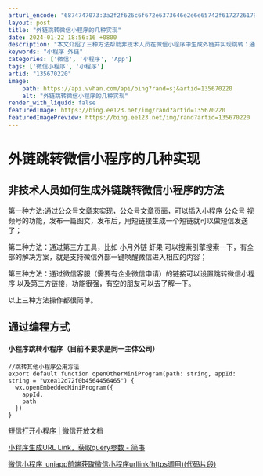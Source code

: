 ```yaml
---
arturl_encode: "6874747073:3a2f2f626c6f672e6373646e2e6e65742f61727261795f5f2f:61727469636c652f64657461696c732f313335363730323230"
layout: post
title: "外链跳转微信小程序的几种实现"
date: 2024-01-22 18:56:16 +0800
description: "本文介绍了三种方法帮助非技术人员在微信小程序中生成外链并实现跳转：通过公众号文章、利用第三方工具如小"
keywords: "小程序 外链"
categories: ['微信', '小程序', 'App']
tags: ['微信小程序', '小程序']
artid: "135670220"
image:
    path: https://api.vvhan.com/api/bing?rand=sj&artid=135670220
    alt: "外链跳转微信小程序的几种实现"
render_with_liquid: false
featuredImage: https://bing.ee123.net/img/rand?artid=135670220
featuredImagePreview: https://bing.ee123.net/img/rand?artid=135670220
---
```


# 外链跳转微信小程序的几种实现

## 非技术人员如何生成外链跳转微信小程序的方法

第一种方法:通过公众号文章来实现，公众号文章页面，可以插入小程序 公众号 视频号的功能，发布一篇图文，发布后，用短链接生成一个短链就可以做短信发送了；

第二种方法：通过第三方工具，比如 小月外链 虾果 可以搜索引擎搜索一下，有全部的解决方案，就是支持微信外部一键唤醒微信进入相应的内容；

第三种方法：通过微信客服（需要有企业微信申请）的链接可以设置跳转微信小程序 以及第三方链接，功能很强，有空的朋友可以去了解一下。

以上三种方法操作都很简单。

## 通过编程方式

#### 小程序跳转小程序（目前不要求是同一主体公司）

```
//跳转其他小程序公用方法
export default function openOtherMiniProgram(path: string, appId: string = "wxea12d72f0b4564456465") {
  wx.openEmbeddedMiniProgram({
    appId,
    path
  })
}
```

[短信打开小程序 | 微信开放文档](https://developers.weixin.qq.com/miniprogram/dev/framework/open-ability/sms.html#%E9%80%9A%E8%BF%87URL%20Link%E5%AE%9E%E7%8E%B0 "短信打开小程序 | 微信开放文档")

[小程序生成URL Link，获取query参数 - 简书](https://www.jianshu.com/p/ab65779a9b37 "小程序生成URL Link，获取query参数 - 简书")

[微信小程序\_uniapp前端获取微信小程序urllink(https调用)(代码片段)](https://www.u72.net/shili/show-656100.html "微信小程序_uniapp前端获取微信小程序urllink(https调用)(代码片段)")